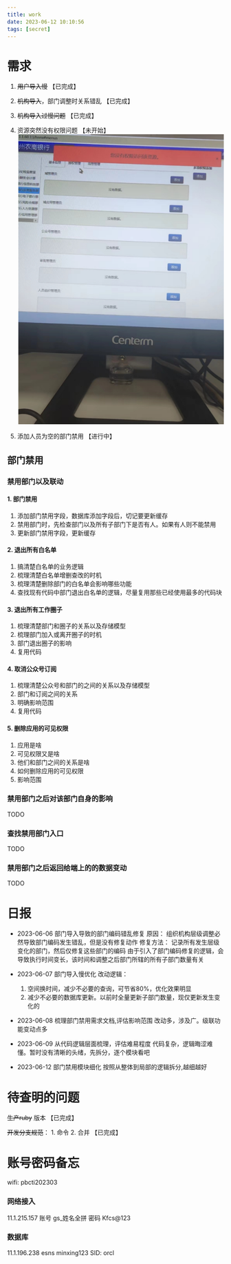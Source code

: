 ```yaml
---
title: work
date: 2023-06-12 10:10:56
tags: [secret]
---
```


# 需求

1. ~~用户导入慢~~ 【已完成】
2. ~~机构导入~~，部门调整时关系错乱 【已完成】
3. ~~机构导入过慢问题~~ 【已完成】

4. 资源突然没有权限问题 【未开始】
   ![](../images/2023-06-05-17-44-12.png)

5. 添加人员为空的部门禁用 【进行中】

## 部门禁用

### 禁用部门以及联动

#### 1. 部门禁用

1. 添加部门禁用字段，数据库添加字段后，切记要更新缓存
2. 禁用部门时，先检查部门以及所有子部门下是否有人。如果有人则不能禁用
3. 更新部门禁用字段，更新缓存

#### 2. 退出所有白名单

1. 搞清楚白名单的业务逻辑
2. 梳理清楚白名单增删查改的时机
3. 梳理清楚删除部门的白名单会影响哪些功能
4. 查找现有代码中部门退出白名单的逻辑，尽量复用那些已经使用最多的代码块

#### 3. 退出所有工作圈子

1. 梳理清楚部门和圈子的关系以及存储模型
2. 梳理部门加入或离开圈子的时机
3. 部门退出圈子的影响
4. 复用代码

#### 4. 取消公众号订阅

1. 梳理清楚公众号和部门的之间的关系以及存储模型
2. 部门和订阅之间的关系
3. 明确影响范围
4. 复用代码


#### 5. 删除应用的可见权限

1. 应用是啥
2. 可见权限又是啥
3. 他们和部门之间的关系是啥
4. 如何删除应用的可见权限
5. 影响范围

### 禁用部门之后对该部门自身的影响
TODO

### 查找禁用部门入口
TODO
### 禁用部门之后返回给端上的的数据变动
TODO


# 日报

- 2023-06-06 部门导入导致的部门编码错乱修复
  原因：
    组织机构层级调整必然导致部门编码发生错乱，但是没有修复动作
  修复方法：
    记录所有发生层级变化的部门，然后仅修复这些部门的编码
    由于引入了部门编码修复的逻辑，会导致执行时间变长，该时间和调整之后部门所辖的所有子部门数量有关

- 2023-06-07 部门导入慢优化
  改动逻辑： 
  1. 空间换时间，减少不必要的查询，可节省80%，优化效果明显 
  2. 减少不必要的数据库更新。以前时全量更新子部门数量，现仅更新发生变化的

- 2023-06-08 梳理部门禁用需求文档,评估影响范围
  改动多，涉及广。级联功能变动点多

- 2023-06-09 从代码逻辑层面梳理，评估难易程度
  代码复杂，逻辑晦涩难懂。暂时没有清晰的头绪，先拆分，逐个模块看吧

- 2023-06-12 部门禁用模块细化
  按照从整体到局部的逻辑拆分,越细越好



# 待查明的问题

~~生产ruby~~ 版本 【已完成】

~~开发分支规范~~： 1. 命令  2. 合并 【已完成】


# 账号密码备忘
wifi: pbcti202303

### 网络接入
11.1.215.157
账号 gs_姓名全拼
密码 Kfcs@123

### 数据库
11.1.196.238 
esns minxing123
SID: orcl
